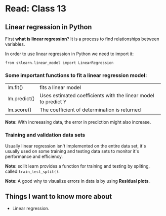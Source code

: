 # Read: Class 13

## Linear regression in Python

First **what is linear regression**? It is a process to find relationships between variables.

In order to use linear regression in Python we need to import it:

    from sklearn.linear_model import LinearRegression

### Some important functions to fit a linear regression model:

|||
|--------|-------------------|
|lm.fit()|fits a linear model|
|lm.predict()|Uses estimated coefficients with the linear model to predict Y|
|lm.score()|The coefficient of determination is returned|

**Note**: With increeasing data, the error in prediction might also increase.

### Training and validation data sets

Usually linear regression isn't implemented on the entire data set, it's usually used on some training and testing data sets to monitor it's performance and efficiency.

**Note**: scilit learn provides a function for training and testing by spliting, called `train_test_split()`.

**Note**: A good why to visualize errors in data is by using **Residual plots**.

## Things I want to know more about

- Linear regression.